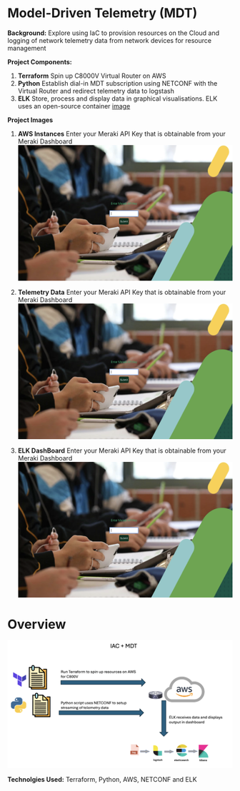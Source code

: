 # Model-Driven Telemetry (MDT)

**Background:** Explore using IaC to provision resources on the Cloud and logging of network telemetry data from network devices for resource management 
<br/>

**Project Components:** 
1. **Terraform** Spin up C8000V Virtual Router on AWS
2. **Python** Establish dial-in MDT subscription using NETCONF with the Virtual Router and redirect telemetry data to logstash
3. **ELK** Store, process and display data in graphical visualisations. ELK uses an open-source container [image](https://github.com/deviantony/docker-elk)
   
**Project Images**<br />

1. **AWS Instances** Enter your Meraki API Key that is obtainable from your Meraki Dashboard
![App Interface Diagram](https://github.com/jiajiacisco/MerakiStudentPresence/blob/main/images/p3.png)

2. **Telemetry Data** Enter your Meraki API Key that is obtainable from your Meraki Dashboard
![App Interface Diagram](https://github.com/jiajiacisco/MerakiStudentPresence/blob/main/images/p3.png)

3. **ELK DashBoard** Enter your Meraki API Key that is obtainable from your Meraki Dashboard
![App Interface Diagram](https://github.com/jiajiacisco/MerakiStudentPresence/blob/main/images/p3.png)

# Overview <br />
![Overall Block Diagram](https://github.com/jiajiacisco/NetOps/blob/main/MDT/images/a.png)

**Technolgies Used:** 
Terraform, Python, AWS, NETCONF and ELK



